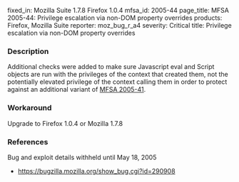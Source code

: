 fixed_in: Mozilla Suite 1.7.8
          Firefox 1.0.4
mfsa_id: 2005-44
page_title: MFSA 2005-44: Privilege escalation via non-DOM property overrides
products: Firefox, Mozilla Suite
reporter: moz_bug_r_a4
severity: Critical
title: Privilege escalation via non-DOM property overrides

<h3>Description</h3>

<p>Additional checks were added to make sure Javascript eval and Script
objects are run with the privileges of the context that created them,
not the potentially elevated privilege of the context calling them
in order to protect against an additional variant of
<a href="mfsa2005-41.html">MFSA 2005-41</a>.</p>

<h3>Workaround</h3>

<p>Upgrade to Firefox 1.0.4 or Mozilla 1.7.8</p>

<h3>References</h3>

<p>Bug and exploit details withheld until May 18, 2005</p>

<ul>
<li><a href="https://bugzilla.mozilla.org/show_bug.cgi?id=290908">
https://bugzilla.mozilla.org/show_bug.cgi?id=290908</a></li>
</ul>



